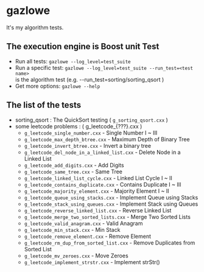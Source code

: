 # gazlowe

It's my algorithm tests.

## The execution engine is Boost unit Test

- Run all tests: `gazlowe --log_level=test_suite`
- Run a specific test: `gazlowe --log_level=test_suite --run_test=<test name>`   
  <test name> is the algorithm test (e.g. --run_test=sorting/sorting_qsort )
- Get more options: `gazlowe --help`

## The list of the tests

- sorting_qsort : The QuickSort testing ( `g_sorting_qsort.cxx` )
- some leetcode problems : ( g_leetcode_{???}.cxx )
  - `g_leetcode_single_number.cxx` - Single Number I ~ III
  - `g_leetcode_max_depth_btree.cxx` - Maximum Depth of Binary Tree
  - `g_leetcode_invert_btree.cxx` - Invert a binary tree
  - `g_leetcode_del_node_in_a_linked_list.cxx` - Delete Node in a Linked List
  - `g_leetcode_add_digits.cxx` - Add Digits
  - `g_leetcode_same_tree.cxx` - Same Tree
  - `g_leetcode_linked_list_cycle.cxx` - Linked List Cycle I ~ II
  - `g_leetcode_contains_duplicate.cxx` - Contains Duplicate I ~ III
  - `g_leetcode_majority_element.cxx` - Majority Element I ~ II
  - `g_leetcode_queue_using_stacks.cxx` - Implement Queue using Stacks
  - `g_leetcode_stack_using_queues.cxx` - Implement Stack using Queues
  - `g_leetcode_reverse_linked_list.cxx` - Reverse Linked List
  - `g_leetcode_merge_two_sorted_lists.cxx` - Merge Two Sorted Lists
  - `g_leetcode_valid_anagram.cxx` - Valid Anagram
  - `g_leetcode_min_stack.cxx` - Min Stack
  - `g_leetcode_remove_element.cxx` - Remove Element
  - `g_leetcode_rm_dup_from_sorted_list.cxx` - Remove Duplicates from Sorted List
  - `g_leetcode_mv_zeroes.cxx` - Move Zeroes
  - `g_leetcode_implement_strstr.cxx` - Implement strStr()

